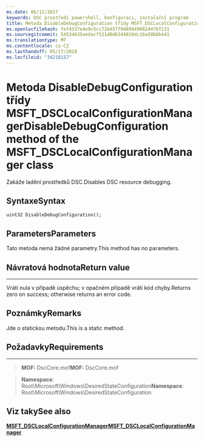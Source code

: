 ```yaml
---
ms.date: 06/12/2017
keywords: DSC prostředí powershell, konfiguraci, instalační program
title: Metoda DisableDebugConfiguration třídy MSFT_DSCLocalConfigurationManager
ms.openlocfilehash: fef4337e4e9c5cc72b457704899498624476f131
ms.sourcegitcommit: 54534635eedacf531d8d6344019dc16a50b8b441
ms.translationtype: MT
ms.contentlocale: cs-CZ
ms.lasthandoff: 05/17/2018
ms.locfileid: "34218157"
---
```

# <a name="disabledebugconfiguration-method-of-the-msftdsclocalconfigurationmanager-class"></a><span data-ttu-id="49d57-103">Metoda DisableDebugConfiguration třídy MSFT_DSCLocalConfigurationManager</span><span class="sxs-lookup"><span data-stu-id="49d57-103">DisableDebugConfiguration method of the MSFT_DSCLocalConfigurationManager class</span></span>

<span data-ttu-id="49d57-104">Zakáže ladění prostředků DSC.</span><span class="sxs-lookup"><span data-stu-id="49d57-104">Disables DSC resource debugging.</span></span>

<a name="syntax"></a><span data-ttu-id="49d57-105">Syntaxe</span><span class="sxs-lookup"><span data-stu-id="49d57-105">Syntax</span></span>
------

```mof
uint32 DisableDebugConfiguration();
```

<a name="parameters"></a><span data-ttu-id="49d57-106">Parameters</span><span class="sxs-lookup"><span data-stu-id="49d57-106">Parameters</span></span>
----------

<span data-ttu-id="49d57-107">Tato metoda nemá žádné parametry.</span><span class="sxs-lookup"><span data-stu-id="49d57-107">This method has no parameters.</span></span>

## <a name="return-value"></a><span data-ttu-id="49d57-108">Návratová hodnota</span><span class="sxs-lookup"><span data-stu-id="49d57-108">Return value</span></span>
------------

<span data-ttu-id="49d57-109">Vrátí nula v případě úspěchu; v opačném případě vrátí kód chyby.</span><span class="sxs-lookup"><span data-stu-id="49d57-109">Returns zero on success; otherwise returns an error code.</span></span>

## <a name="remarks"></a><span data-ttu-id="49d57-110">Poznámky</span><span class="sxs-lookup"><span data-stu-id="49d57-110">Remarks</span></span>

<span data-ttu-id="49d57-111">Jde o statickou metodu.</span><span class="sxs-lookup"><span data-stu-id="49d57-111">This is a static method.</span></span>

## <a name="requirements"></a><span data-ttu-id="49d57-112">Požadavky</span><span class="sxs-lookup"><span data-stu-id="49d57-112">Requirements</span></span>
------------
><span data-ttu-id="49d57-113">**MOF:** DscCore.mof</span><span class="sxs-lookup"><span data-stu-id="49d57-113">**MOF:** DscCore.mof</span></span>

><span data-ttu-id="49d57-114">**Namespace**: Root\Microsoft\Windows\DesiredStateConfiguration</span><span class="sxs-lookup"><span data-stu-id="49d57-114">**Namespace**: Root\Microsoft\Windows\DesiredStateConfiguration</span></span>


## <a name="see-also"></a><span data-ttu-id="49d57-115">Viz taky</span><span class="sxs-lookup"><span data-stu-id="49d57-115">See also</span></span>


[<span data-ttu-id="49d57-116">**MSFT_DSCLocalConfigurationManager**</span><span class="sxs-lookup"><span data-stu-id="49d57-116">**MSFT_DSCLocalConfigurationManager**</span></span>](msft-dsclocalconfigurationmanager.md)